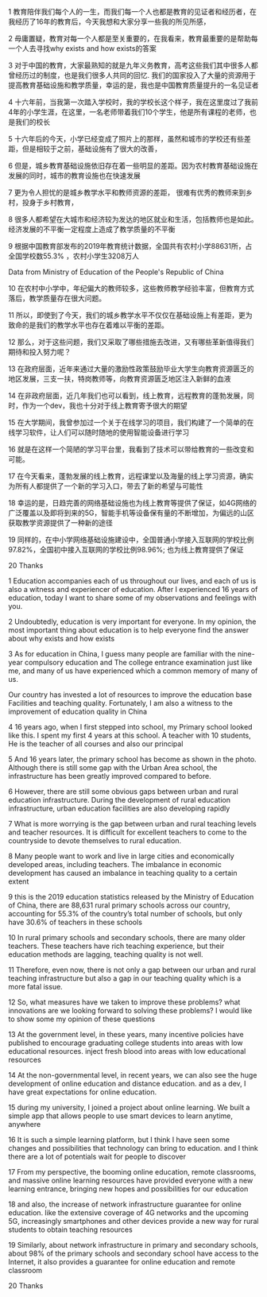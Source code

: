 1 教育陪伴我们每个人的一生，而我们每一个人也都是教育的见证者和经历者，在我经历了16年的教育后，今天我想和大家分享一些我的所见所感，

2 毋庸置疑，教育对每一个人都是至关重要的，在我看来，教育最重要的是帮助每一个人去寻找why exists and how exists的答案

3 对于中国的教育，大家最熟知的就是九年义务教育，高考这些我们其中很多人都曾经历过的制度，也是我们很多人共同的回忆. 我们的国家投入了大量的资源用于提高教育基础设施和教学质量，幸运的是，我也是中国教育质量提升的一名见证者

4 十六年前，当我第一次踏入学校时，我的学校长这个样子，我在这里度过了我前4年的小学生涯，在这里，一名老师带着我们10个学生，他是所有课程的老师，也是我们的校长

5 十六年后的今天，小学已经变成了照片上的那样，虽然和城市的学校还有些差距，但是相较于之前，基础设施有了很大的改善，

6 但是，城乡教育基础设施依旧存在着一些明显的差距。因为农村教育基础设施在发展的同时，城市的教育设施也在快速发展

7 更为令人担忧的是城乡教学水平和教师资源的差距， 很难有优秀的教师来到乡村，投身于乡村教育，

8  很多人都希望在大城市和经济较为发达的地区就业和生活，包括教师也是如此。经济发展的不平衡一定程度上造成了教学质量的不平衡

9 根据中国教育部发布的2019年教育统计数据，全国共有农村小学88631所，占全国学校数55.3% ，农村小学生3208万人

Data from Ministry of Education of the People's Republic of China

10 在农村中小学中，年纪偏大的教师较多，这些教师教学经验丰富，但教育方式落后，教学质量存在很大问题。

11 所以，即使到了今天，我们的城乡教学水平不仅仅在基础设施上有差距，更为致命的是我们的教学水平也存在着难以平衡的差距。

12 那么，对于这些问题，我们又采取了哪些措施去改进，又有哪些革新值得我们期待和投入努力呢？

13 在政府层面，近年来通过大量的激励性政策鼓励毕业大学生向教育资源匮乏的地区发展，三支一扶，特岗教师等，向教育资源匮乏地区注入新鲜的血液

14 在非政府层面，近几年我们也可以看到，线上教育，远程教育的蓬勃发展，同时，作为一个dev，我也十分对于线上教育寄予很大的期望

15 在大学期间，我曾参加过一个关于在线学习的项目，我们构建了一个简单的在线学习软件，让人们可以随时随地的使用智能设备进行学习

16 就是在这样一个简陋的学习平台里，我看到了技术可以带给教育的一些改变和可能。

17 在今天看来，蓬勃发展的线上教育，远程课堂以及海量的线上学习资源，确实为所有人都提供了一个新的学习入口，带去了新的希望与可能性

18 幸运的是，日趋完善的网络基础设施也为线上教育等提供了保证，如4G网络的广泛覆盖以及即将到来的5G，智能手机等设备保有量的不断增加，为偏远的山区获取教学资源提供了一种新的途径

19 同样的，在中小学网络基础设施建设中，全国普通小学接入互联网的学校比例97.82%，全国初中接入互联网的学校比例98.96%; 也为线上教育提供了保证

20 Thanks





1 Education accompanies each of us throughout our lives, and each of us is also a witness and experiencer of education. After I experienced 16 years of education, today I want to share some of my observations and feelings with you.

2 Undoubtedly, education is very important for everyone. In my opinion, the most important thing about education is to help everyone find the answer about why exists and how exists

3 As for education in China, I guess many people are familiar with the nine-year compulsory education and The college entrance examination just like me, and many of us have experienced which a common memory of many of us. 

Our country has invested a lot of resources to improve the education base Facilities and teaching quality. Fortunately, I am also a witness to the improvement of education quality in China

4 16 years ago, when I first stepped into school, my Primary school looked like this. I spent my first 4 years at this school. A teacher with 10 students, He is the teacher of all courses and also our principal

5 And 16 years later, the primary school has become as shown in the photo. Although there is still some gap with the Urban Area school, the infrastructure has been greatly improved compared to before.

6 However, there are still some obvious gaps between urban and rural education infrastructure. During the development of rural education infrastructure, urban education facilities are also developing rapidly

7 What is more worrying is the gap between urban and rural teaching levels and teacher resources. It is difficult for excellent teachers to come to the countryside to devote themselves to rural education.

8 Many people want to work and live in large cities and economically developed areas, including teachers. The imbalance in economic development has caused an imbalance in teaching quality to a certain extent

9 this is the 2019 education statistics released by the Ministry of Education of China, there are 88,631 rural primary schools across our country, accounting for 55.3% of the country’s total number of schools, but only have 30.6% of teachers in these schools

10 In rural primary schools and secondary schools, there are many older teachers. These teachers have rich teaching experience, but their education methods are lagging,  teaching quality is not well.

11 Therefore, even now, there is not only a gap between our urban and rural teaching infrastructure but also a gap in our teaching quality which is a more fatal issue.

12 So, what measures have we taken to improve these problems?
	what innovations are we looking forward to solving these problems?
	I would like to show some my opinion of these questions

13 At the government level, in these years, many incentive policies have published to encourage graduating college students into areas with low educational resources. inject fresh blood into areas with low educational resources

14 At the non-governmental level, in recent years, we can also see the huge development of online education and distance education.  and as a dev, I  have great expectations for online education.

15 during my university, I joined a project about online learning. We built a simple app that allows people to use smart devices to learn anytime, anywhere

16 It is such a simple learning platform, but I think I have seen some changes and possibilities that technology can bring to education. and I think there are  a lot of potentials wait for people to discover

17 From my perspective, the booming online education, remote classrooms, and massive online learning resources have provided everyone with a new learning entrance, bringing new hopes and possibilities for our education

18  and also, the increase of network infrastructure guarantee for online education. like the extensive coverage of 4G networks and the upcoming 5G, increasingly  smartphones and other devices provide a new way for rural students to obtain teaching resources

19 Similarly,  about network infrastructure in primary and secondary schools, about 98% of the primary schools and secondary school have access to the Internet, it also provides a guarantee for online education and remote classroom

20 Thanks

